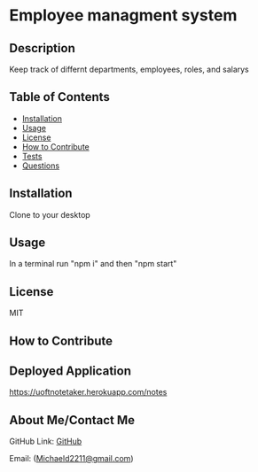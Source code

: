 # Employee managment system
  ## Description
  Keep track of differnt departments, employees, roles, and salarys

  ## Table of Contents
  - [Installation](#installation)
  - [Usage](#usage)
  - [License](#license)
  - [How to Contribute](#contributing)
  - [Tests](#tests)
  - [Questions](#questions)

  ## Installation
  Clone to your desktop

  ## Usage
  In a terminal run "npm i" and then "npm start"

  ## License
  MIT

  ## How to Contribute
  

  ## Deployed Application
  https://uoftnotetaker.herokuapp.com/notes

  ## About Me/Contact Me
  GitHub Link: [GitHub](https://github.com/MichaelDigi)

  Email: (Michaeld2211@gmail.com)
